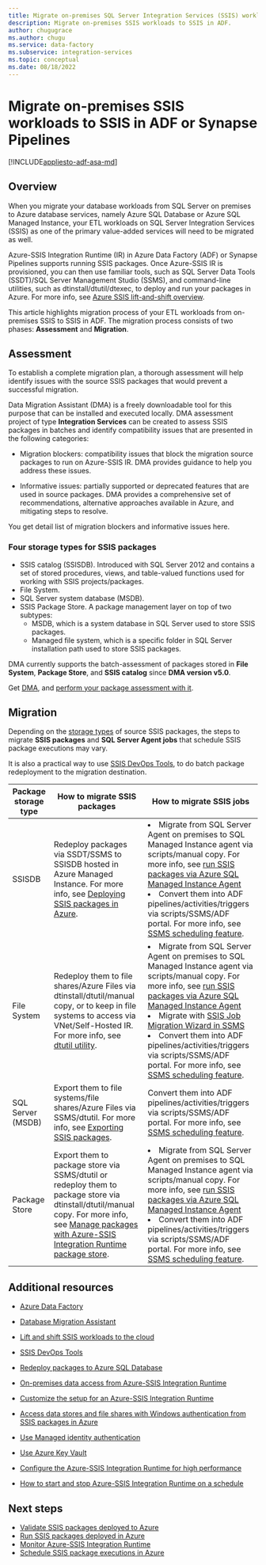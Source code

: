 ```yaml
---
title: Migrate on-premises SQL Server Integration Services (SSIS) workloads to SSIS in Azure Data Factory (ADF)
description: Migrate on-premises SSIS workloads to SSIS in ADF.
author: chugugrace
ms.author: chugu
ms.service: data-factory
ms.subservice: integration-services
ms.topic: conceptual
ms.date: 08/18/2022
---
```


# Migrate on-premises SSIS workloads to SSIS in ADF or Synapse Pipelines

[!INCLUDE[appliesto-adf-asa-md](includes/appliesto-adf-asa-md.md)]

## Overview

When you migrate your database workloads from SQL Server on premises to Azure database services, namely Azure SQL Database or Azure SQL Managed Instance, your ETL workloads on SQL Server Integration Services (SSIS) as one of the primary value-added services will need to be migrated as well.

Azure-SSIS Integration Runtime (IR) in Azure Data Factory (ADF) or Synapse Pipelines supports running SSIS packages. Once Azure-SSIS IR is provisioned, you can then use familiar tools, such as SQL Server Data Tools (SSDT)/SQL Server Management Studio (SSMS), and command-line utilities, such as dtinstall/dtutil/dtexec, to deploy and run your packages in Azure. For more info, see [Azure SSIS lift-and-shift overview](/sql/integration-services/lift-shift/ssis-azure-lift-shift-ssis-packages-overview).

This article highlights migration process of your ETL workloads from on-premises SSIS to SSIS in ADF. The migration process consists of two phases: **Assessment** and **Migration**.

## Assessment

To establish a complete migration plan, a thorough assessment will help identify issues with the source SSIS packages that would prevent a successful migration.

Data Migration Assistant (DMA) is a freely downloadable tool for this purpose that can be installed and executed locally. DMA assessment project of type **Integration Services** can be created to assess SSIS packages in batches and identify compatibility issues that are presented in the following categories:

- Migration blockers: compatibility issues that block the migration source packages to run on Azure-SSIS IR. DMA provides guidance to help you address these issues.

- Informative issues: partially supported or deprecated features that are used in source packages. DMA provides a comprehensive set of recommendations, alternative approaches available in Azure, and mitigating steps to resolve.

You get detail list of migration blockers and informative issues here.  

### Four storage types for SSIS packages

- SSIS catalog (SSISDB). Introduced with SQL Server 2012 and contains a set of stored procedures, views, and table-valued functions used for working with SSIS projects/packages.
- File System.
- SQL Server system database (MSDB).
- SSIS Package Store. A package management layer on top of two subtypes:
  - MSDB, which is a system database in SQL Server used to store SSIS packages.
  - Managed file system, which is a specific folder in SQL Server installation path used to store SSIS packages.

DMA currently supports the batch-assessment of packages stored in **File System**, **Package Store**, and **SSIS catalog** since **DMA version v5.0**.

Get [DMA](/sql/dma/dma-overview), and [perform your package assessment with it](/sql/dma/dma-assess-ssis). 

## Migration

Depending on the [storage types](#four-storage-types-for-ssis-packages) of source SSIS packages, the steps to migrate  **SSIS packages** and **SQL Server Agent jobs** that schedule SSIS package executions may vary.

It is also a practical way to use [SSIS DevOps Tools](/sql/integration-services/devops/ssis-devops-overview), to do batch package redeployment to the migration destination.  

| **Package storage type** |How to migrate SSIS packages|How to migrate SSIS jobs|
|-|-|-|
|SSISDB|Redeploy packages via SSDT/SSMS to SSISDB hosted in Azure Managed Instance. For more info, see [Deploying SSIS packages in Azure](/sql/integration-services/lift-shift/ssis-azure-deploy-run-monitor-tutorial). |<li> Migrate from SQL Server Agent on premises to SQL Managed Instance agent via scripts/manual copy. For more info, see [run SSIS packages via Azure SQL Managed Instance Agent](how-to-invoke-ssis-package-managed-instance-agent.md) <li>Convert them into ADF pipelines/activities/triggers via scripts/SSMS/ADF portal. For more info, see [SSMS scheduling feature](/sql/integration-services/lift-shift/ssis-azure-schedule-packages-ssms).|
|File System|Redeploy them to file shares/Azure Files via dtinstall/dtutil/manual copy, or to keep in file systems to access via VNet/Self-Hosted IR. For more info, see [dtutil utility](/sql/integration-services/dtutil-utility).|<li>Migrate from SQL Server Agent on premises to SQL Managed Instance agent via scripts/manual copy. For more info, see [run SSIS packages via Azure SQL Managed Instance Agent](how-to-invoke-ssis-package-managed-instance-agent.md) <li> Migrate with [SSIS Job Migration Wizard in SSMS](how-to-migrate-ssis-job-ssms.md) <li>Convert them into ADF pipelines/activities/triggers via scripts/SSMS/ADF portal. For more info, see [SSMS scheduling feature](/sql/integration-services/lift-shift/ssis-azure-schedule-packages-ssms).|
|SQL Server (MSDB)|Export them to file systems/file shares/Azure Files via SSMS/dtutil. For more info, see [Exporting SSIS packages](/sql/integration-services/service/package-management-ssis-service#import-and-export-packages).|Convert them into ADF pipelines/activities/triggers via scripts/SSMS/ADF portal. For more info, see [SSMS scheduling feature](/sql/integration-services/lift-shift/ssis-azure-schedule-packages-ssms).|
|Package Store|Export them to package store via SSMS/dtutil or redeploy them to package store via dtinstall/dtutil/manual copy. For more info, see [Manage packages with Azure-SSIS Integration Runtime package store](azure-ssis-integration-runtime-package-store.md).|<li>Migrate from SQL Server Agent on premises to SQL Managed Instance agent via scripts/manual copy. For more info, see [run SSIS packages via Azure SQL Managed Instance Agent](how-to-invoke-ssis-package-managed-instance-agent.md) <li> Convert them into ADF pipelines/activities/triggers via scripts/SSMS/ADF portal. For more info, see [SSMS scheduling feature](/sql/integration-services/lift-shift/ssis-azure-schedule-packages-ssms).|

## Additional resources

- [Azure Data Factory](./introduction.md)
- [Database Migration Assistant](/sql/dma/dma-overview)
- [Lift and shift SSIS workloads to the cloud](/sql/integration-services/lift-shift/ssis-azure-lift-shift-ssis-packages-overview)
- [SSIS DevOps Tools](/sql/integration-services/devops/ssis-devops-overview)
- [Redeploy packages to Azure SQL Database](../dms/how-to-migrate-ssis-packages.md)

- [On-premises data access from Azure-SSIS Integration Runtime](https://techcommunity.microsoft.com/t5/sql-server-integration-services/vnet-or-no-vnet-secure-data-access-from-ssis-in-azure-data/ba-p/1062056)
- [Customize the setup for an Azure-SSIS Integration Runtime](how-to-configure-azure-ssis-ir-custom-setup.md)
- [Access data stores and file shares with Windows authentication from SSIS packages in Azure](ssis-azure-connect-with-windows-auth.md)
- [Use Managed identity authentication](/sql/integration-services/connection-manager/azure-storage-connection-manager#managed-identities-for-azure-resources-authentication)
- [Use Azure Key Vault](store-credentials-in-key-vault.md)
- [Configure the Azure-SSIS Integration Runtime for high performance](configure-azure-ssis-integration-runtime-performance.md)
- [How to start and stop Azure-SSIS Integration Runtime on a schedule](how-to-schedule-azure-ssis-integration-runtime.md)

## Next steps

- [Validate SSIS packages deployed to Azure](/sql/integration-services/lift-shift/ssis-azure-validate-packages)
- [Run SSIS packages deployed in Azure](/sql/integration-services/lift-shift/ssis-azure-run-packages)
- [Monitor Azure-SSIS Integration Runtime](./monitor-integration-runtime.md#azure-ssis-integration-runtime)
- [Schedule SSIS package executions in Azure](/sql/integration-services/lift-shift/ssis-azure-schedule-packages)